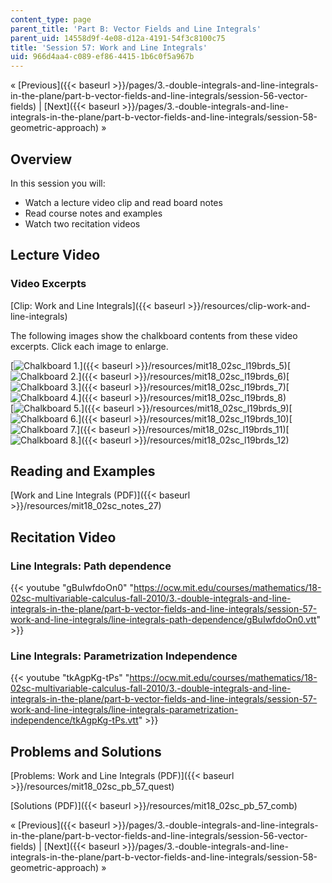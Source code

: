 ```yaml
---
content_type: page
parent_title: 'Part B: Vector Fields and Line Integrals'
parent_uid: 14558d9f-4e08-d12a-4191-54f3c8100c75
title: 'Session 57: Work and Line Integrals'
uid: 966d4aa4-c089-ef86-4415-1b6c0f5a967b
---
```


« [Previous]({{< baseurl >}}/pages/3.-double-integrals-and-line-integrals-in-the-plane/part-b-vector-fields-and-line-integrals/session-56-vector-fields) | [Next]({{< baseurl >}}/pages/3.-double-integrals-and-line-integrals-in-the-plane/part-b-vector-fields-and-line-integrals/session-58-geometric-approach) »

Overview
--------

In this session you will:

*   Watch a lecture video clip and read board notes
*   Read course notes and examples
*   Watch two recitation videos

Lecture Video
-------------

### Video Excerpts

[Clip: Work and Line Integrals]({{< baseurl >}}/resources/clip-work-and-line-integrals)

The following images show the chalkboard contents from these video excerpts. Click each image to enlarge.

[![Chalkboard 1.](BASEURL_PLACEHOLDER/resources/mit18_02sc_l19brds_5a)]({{< baseurl >}}/resources/mit18_02sc_l19brds_5)[![Chalkboard 2.](BASEURL_PLACEHOLDER/resources/mit18_02sc_l19brds_6a)]({{< baseurl >}}/resources/mit18_02sc_l19brds_6)[![Chalkboard 3.](BASEURL_PLACEHOLDER/resources/mit18_02sc_l19brds_7a)]({{< baseurl >}}/resources/mit18_02sc_l19brds_7)[![Chalkboard 4.](BASEURL_PLACEHOLDER/resources/mit18_02sc_l19brds_8a)]({{< baseurl >}}/resources/mit18_02sc_l19brds_8)  
[![Chalkboard 5.](BASEURL_PLACEHOLDER/resources/mit18_02sc_l19brds_9a)]({{< baseurl >}}/resources/mit18_02sc_l19brds_9)[![Chalkboard 6.](BASEURL_PLACEHOLDER/resources/mit18_02sc_l19brds_10a)]({{< baseurl >}}/resources/mit18_02sc_l19brds_10)[![Chalkboard 7.](BASEURL_PLACEHOLDER/resources/mit18_02sc_l19brds_11a)]({{< baseurl >}}/resources/mit18_02sc_l19brds_11)[![Chalkboard 8.](BASEURL_PLACEHOLDER/resources/mit18_02sc_l19brds_12a)]({{< baseurl >}}/resources/mit18_02sc_l19brds_12)

Reading and Examples
--------------------

[Work and Line Integrals (PDF)]({{< baseurl >}}/resources/mit18_02sc_notes_27)

Recitation Video
----------------

### Line Integrals: Path dependence

{{< youtube "gBuIwfdoOn0" "https://ocw.mit.edu/courses/mathematics/18-02sc-multivariable-calculus-fall-2010/3.-double-integrals-and-line-integrals-in-the-plane/part-b-vector-fields-and-line-integrals/session-57-work-and-line-integrals/line-integrals-path-dependence/gBuIwfdoOn0.vtt" >}}

### Line Integrals: Parametrization Independence

{{< youtube "tkAgpKg-tPs" "https://ocw.mit.edu/courses/mathematics/18-02sc-multivariable-calculus-fall-2010/3.-double-integrals-and-line-integrals-in-the-plane/part-b-vector-fields-and-line-integrals/session-57-work-and-line-integrals/line-integrals-parametrization-independence/tkAgpKg-tPs.vtt" >}}

Problems and Solutions
----------------------

[Problems: Work and Line Integrals (PDF)]({{< baseurl >}}/resources/mit18_02sc_pb_57_quest)

[Solutions (PDF)]({{< baseurl >}}/resources/mit18_02sc_pb_57_comb)

« [Previous]({{< baseurl >}}/pages/3.-double-integrals-and-line-integrals-in-the-plane/part-b-vector-fields-and-line-integrals/session-56-vector-fields) | [Next]({{< baseurl >}}/pages/3.-double-integrals-and-line-integrals-in-the-plane/part-b-vector-fields-and-line-integrals/session-58-geometric-approach) »